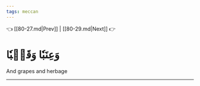 ```yaml
---
tags: meccan
---
```


👈 [[80-27.md|Prev]] | [[80-29.md|Next]] 👉

# وَعِنَبٗا وَقَضۡبٗا

And grapes and herbage

---

